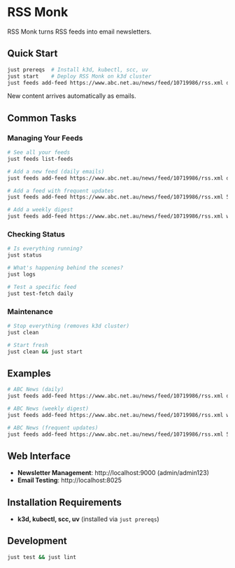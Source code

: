 # RSS Monk

RSS Monk turns RSS feeds into email newsletters.

## Quick Start

```bash
just prereqs  # Install k3d, kubectl, scc, uv
just start    # Deploy RSS Monk on k3d cluster
just feeds add-feed https://www.abc.net.au/news/feed/10719986/rss.xml daily
```

New content arrives automatically as emails.

## Common Tasks

### Managing Your Feeds
```bash
# See all your feeds
just feeds list-feeds

# Add a new feed (daily emails)
just feeds add-feed https://www.abc.net.au/news/feed/10719986/rss.xml daily

# Add a feed with frequent updates
just feeds add-feed https://www.abc.net.au/news/feed/10719986/rss.xml 5min

# Add a weekly digest
just feeds add-feed https://www.abc.net.au/news/feed/10719986/rss.xml weekly
```

### Checking Status
```bash
# Is everything running?
just status

# What's happening behind the scenes?
just logs

# Test a specific feed
just test-fetch daily
```

### Maintenance
```bash
# Stop everything (removes k3d cluster)
just clean

# Start fresh
just clean && just start
```

## Examples

```bash
# ABC News (daily)
just feeds add-feed https://www.abc.net.au/news/feed/10719986/rss.xml daily

# ABC News (weekly digest)
just feeds add-feed https://www.abc.net.au/news/feed/10719986/rss.xml weekly

# ABC News (frequent updates)
just feeds add-feed https://www.abc.net.au/news/feed/10719986/rss.xml 5min
```

## Web Interface

- **Newsletter Management**: http://localhost:9000 (admin/admin123)
- **Email Testing**: http://localhost:8025

## Installation Requirements

- **k3d, kubectl, scc, uv** (installed via `just prereqs`)

## Development

```bash
just test && just lint
```
